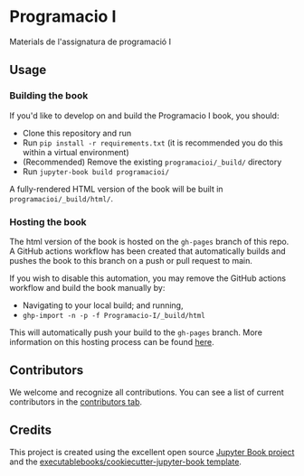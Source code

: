 # Programacio I

Materials de l'assignatura de programació I

## Usage

### Building the book

If you'd like to develop on and build the Programacio I book, you should:

- Clone this repository and run
- Run `pip install -r requirements.txt` (it is recommended you do this within a virtual environment)
- (Recommended) Remove the existing `programacioi/_build/` directory
- Run `jupyter-book build programacioi/`

A fully-rendered HTML version of the book will be built in `programacioi/_build/html/`.

### Hosting the book

The html version of the book is hosted on the `gh-pages` branch of this repo. A GitHub actions workflow has been created that automatically builds and pushes the book to this branch on a push or pull request to main.

If you wish to disable this automation, you may remove the GitHub actions workflow and build the book manually by:

- Navigating to your local build; and running,
- `ghp-import -n -p -f Programacio-I/_build/html`

This will automatically push your build to the `gh-pages` branch. More information on this hosting process can be found [here](https://jupyterbook.org/publish/gh-pages.html#manually-host-your-book-with-github-pages).

## Contributors

We welcome and recognize all contributions. You can see a list of current contributors in the [contributors tab](https://github.com/bmalcover/programacioi/graphs/contributors).

## Credits

This project is created using the excellent open source [Jupyter Book project](https://jupyterbook.org/) and the [executablebooks/cookiecutter-jupyter-book template](https://github.com/executablebooks/cookiecutter-jupyter-book).
